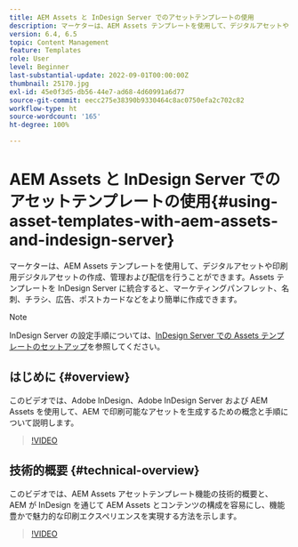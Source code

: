 ```yaml
---
title: AEM Assets と InDesign Server でのアセットテンプレートの使用
description: マーケターは、AEM Assets テンプレートを使用して、デジタルアセットや印刷用デジタルアセットの作成、管理および配信を行うことができます。Assets テンプレートを InDesign Server に統合すると、マーケティングパンフレット、名刺、チラシ、広告、ポストカードなどをより簡単に作成できます。
version: 6.4, 6.5
topic: Content Management
feature: Templates
role: User
level: Beginner
last-substantial-update: 2022-09-01T00:00:00Z
thumbnail: 25170.jpg
exl-id: 45e0f3d5-db56-44e7-ad68-4d60991a6d77
source-git-commit: eecc275e38390b9330464c8ac0750efa2c702c82
workflow-type: ht
source-wordcount: '165'
ht-degree: 100%

---
```


# AEM Assets と InDesign Server でのアセットテンプレートの使用{#using-asset-templates-with-aem-assets-and-indesign-server}

マーケターは、AEM Assets テンプレートを使用して、デジタルアセットや印刷用デジタルアセットの作成、管理および配信を行うことができます。Assets テンプレートを InDesign Server に統合すると、マーケティングパンフレット、名刺、チラシ、広告、ポストカードなどをより簡単に作成できます。

>[!NOTE]
>
>InDesign Server の設定手順については、[InDesign Server での Assets テンプレートのセットアップ](asset-templates-technical-video-setup.md)を参照してください。

## はじめに {#overview}

このビデオでは、Adobe InDesign、Adobe InDesign Server および AEM Assets を使用して、AEM で印刷可能なアセットを生成するための概念と手順について説明します。

>[!VIDEO](https://video.tv.adobe.com/v/25170?quality=12&learn=on)

## 技術的概要 {#technical-overview}

このビデオでは、AEM Assets アセットテンプレート機能の技術的概要と、AEM が InDesign を通じて AEM Assets とコンテンツの構成を容易にし、機能豊かで魅力的な印刷エクスペリエンスを実現する方法を示します。

>[!VIDEO](https://video.tv.adobe.com/v/17071?quality=12&learn=on)
